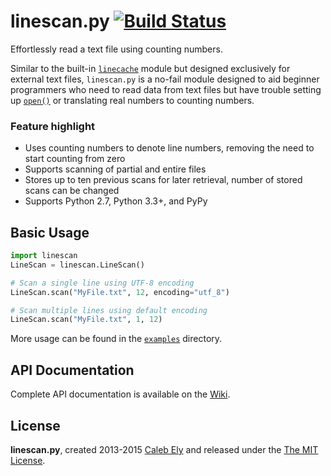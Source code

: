 # linescan.py [![Build Status](https://travis-ci.org/le717/linescan.py.svg?branch=master)](https://travis-ci.org/le717/linescan.py) #

Effortlessly read a text file using counting numbers.

Similar to the built-in [`linecache`](http://docs.python.org/3/library/linecache.html) module but designed exclusively for external text files, `linescan.py` is a no-fail module designed to aid beginner programmers who need to read data from text files but have trouble setting up [`open()`](http://docs.python.org/3/library/functions.html#open) or translating real numbers to counting numbers.

### Feature highlight ###

* Uses counting numbers to denote line numbers, removing the need to start counting from zero
* Supports scanning of partial and entire files
* Stores up to ten previous scans for later retrieval, number of stored scans can be changed
* Supports Python 2.7, Python 3.3+, and PyPy

## Basic Usage ##

```python
import linescan
LineScan = linescan.LineScan()

# Scan a single line using UTF-8 encoding
LineScan.scan("MyFile.txt", 12, encoding="utf_8")

# Scan multiple lines using default encoding
LineScan.scan("MyFile.txt", 1, 12)
```

More usage can be found in the [`examples`](/examples) directory.

## API Documentation ##

Complete API documentation is available on the [Wiki](https://github.com/le717/linescan.py/wiki/).

## License ##

**linescan.py**, created 2013-2015 [Caleb Ely](http://CodeTriangle.me)
and released under the [The MIT License](http://opensource.org/licenses/MIT).
